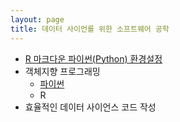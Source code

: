 ```yaml
---
layout: page
title: 데이터 사이언를 위한 소프트웨어 공학
---
```



- [R 마크다운 파이썬(Python) 환경설정](sw4ds-oop-python-rmarkdown.html)
- 객체지향 프로그래밍 
    - [파이썬](sw4ds-oop-python.html) 
    - R
- 효율적인 데이터 사이언스 코드 작성